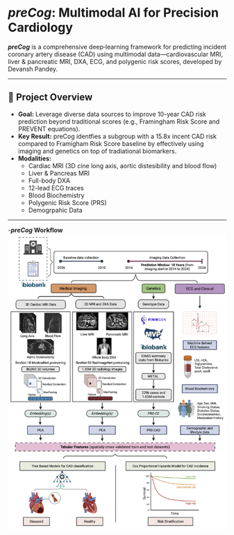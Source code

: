 # _preCog_: Multimodal AI for Precision Cardiology

**_preCog_** is a comprehensive deep‐learning framework for predicting incident coronary artery disease (CAD) using multimodal data—cardiovascular MRI, liver & pancreatic MRI, DXA, ECG, and polygenic risk scores, developed by Devansh Pandey.

---

## 🚀 Project Overview

- **Goal:** Leverage diverse data sources to improve 10-year CAD risk prediction beyond traditional scores (e.g., Framingham Risk Score and PREVENT equations).
- **Key Result:** preCog identfies a subgroup with a 15.8x incent CAD risk compared to Framigham Risk Score baseline by effectively using imaging and genetics on top of tradiational biomarkers.
- **Modalities:**
  - Cardiac MRI (3D cine long axis, aortic distesibility and blood flow)
  - Liver & Pancreas MRI
  - Full-body DXA
  - 12-lead ECG traces
  - Blood Biochemistry
  - Polygenic Risk Score (PRS)
  - Demogrpahic Data

---
-**_preCog_ Workflow**
![A diagram of the preCog framework](assets/Figure1.png)




